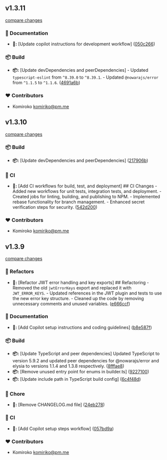
## v1.3.11

[compare changes](https://github.com/NowaraJS/elysia-jwt/compare/v1.3.10...v1.3.11)

### 📖 Documentation

- **📖:** [Update copilot instructions for development workflow] ([050c266](https://github.com/NowaraJS/elysia-jwt/commit/050c266))

### 📦 Build

- **📦:** [Update devDependencies and peerDependencies] - Updated `typescript-eslint` from `^8.39.0` to `^8.39.1`. - Updated `@nowarajs/error` from `^1.1.5` to `^1.1.6`. ([4691a6b](https://github.com/NowaraJS/elysia-jwt/commit/4691a6b))

### ❤️ Contributors

- Komiroko <komiriko@pm.me>

## v1.3.10

[compare changes](https://github.com/NowaraJS/elysia-jwt/compare/v1.3.9...v1.3.10)

### 📦 Build

- **📦:** [Update devDependencies and peerDependencies] ([217906b](https://github.com/NowaraJS/elysia-jwt/commit/217906b))

### 🤖 CI

- **🤖:** [Add CI workflows for build, test, and deployment] ## CI Changes - Added new workflows for unit tests, integration tests, and deployment. - Created jobs for linting, building, and publishing to NPM. - Implemented rebase functionality for branch management. - Enhanced secret verification steps for security. ([542d200](https://github.com/NowaraJS/elysia-jwt/commit/542d200))

### ❤️ Contributors

- Komiroko <komiriko@pm.me>

## v1.3.9

[compare changes](https://github.com/NowaraJS/elysia-jwt/compare/v1.3.8...v1.3.9)

### 🧹 Refactors

- **🧹:** [Refactor JWT error handling and key exports] ## Refactoring - Removed the old `jwtErrorKeys` export and replaced it with `JWT_ERROR_KEYS`. - Updated references in the JWT plugin and tests to use the new error key structure. - Cleaned up the code by removing unnecessary comments and unused variables. ([e666ccf](https://github.com/NowaraJS/elysia-jwt/commit/e666ccf))

### 📖 Documentation

- **📖:** [Add Copilot setup instructions and coding guidelines] ([b8e587f](https://github.com/NowaraJS/elysia-jwt/commit/b8e587f))

### 📦 Build

- **📦:** [Update TypeScript and peer dependencies] Updated TypeScript to version 5.9.2 and updated peer dependencies for @nowarajs/error and elysia to versions 1.1.4 and 1.3.8 respectively. ([8fffae8](https://github.com/NowaraJS/elysia-jwt/commit/8fffae8))
- **📦:** [Remove unused entry point for enums in builder.ts] ([9227100](https://github.com/NowaraJS/elysia-jwt/commit/9227100))
- **📦:** [Update include path in TypeScript build config] ([6c4f48d](https://github.com/NowaraJS/elysia-jwt/commit/6c4f48d))

### 🦉 Chore

- **🦉:** [Remove CHANGELOG.md file] ([24eb278](https://github.com/NowaraJS/elysia-jwt/commit/24eb278))

### 🤖 CI

- **🤖:** [Add Copilot setup steps workflow] ([057bd9a](https://github.com/NowaraJS/elysia-jwt/commit/057bd9a))

### ❤️ Contributors

- Komiroko <komiriko@pm.me>

